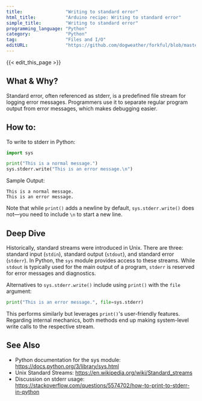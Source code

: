 ```yaml
---
title:                "Writing to standard error"
html_title:           "Arduino recipe: Writing to standard error"
simple_title:         "Writing to standard error"
programming_language: "Python"
category:             "Python"
tag:                  "Files and I/O"
editURL:              "https://github.com/dogweather/forkful/blob/master/content/en/python/writing-to-standard-error.md"
---
```


{{< edit_this_page >}}

## What & Why?
Standard error, often referenced as stderr, is a predefined file stream for logging error messages. Programmers use it to separate regular program output from error messages, which makes debugging easier.

## How to:
To write to stderr in Python:

```Python
import sys

print("This is a normal message.")
sys.stderr.write("This is an error message.\n")
```

Sample Output:
```
This is a normal message.
This is an error message.
```

Note that while `print()` adds a newline by default, `sys.stderr.write()` does not—you need to include `\n` to start a new line.

## Deep Dive
Historically, standard streams were introduced in Unix. There are three: standard input (`stdin`), standard output (`stdout`), and standard error (`stderr`). In Python, the `sys` module provides access to these streams. While `stdout` is typically used for the main output of a program, `stderr` is reserved for error messages and diagnostics.

Alternatives to `sys.stderr.write()` include using `print()` with the `file` argument:

```Python
print("This is an error message.", file=sys.stderr)
```

This performs similarly but leverages `print()`'s user-friendly features. Regarding internal mechanics, both methods end up making system-level write calls to the respective stream.

## See Also
- Python documentation for the sys module: https://docs.python.org/3/library/sys.html
- Unix Standard Streams: https://en.wikipedia.org/wiki/Standard_streams
- Discussion on stderr usage: https://stackoverflow.com/questions/5574702/how-to-print-to-stderr-in-python